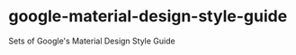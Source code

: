 google-material-design-style-guide
==================================

Sets of Google's Material Design Style Guide
